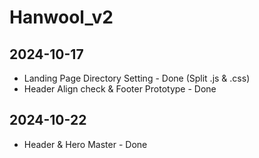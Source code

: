 # Hanwool_v2

## 2024-10-17
- Landing Page Directory Setting - Done (Split .js & .css)
- Header Align check & Footer Prototype - Done

## 2024-10-22
- Header & Hero Master - Done